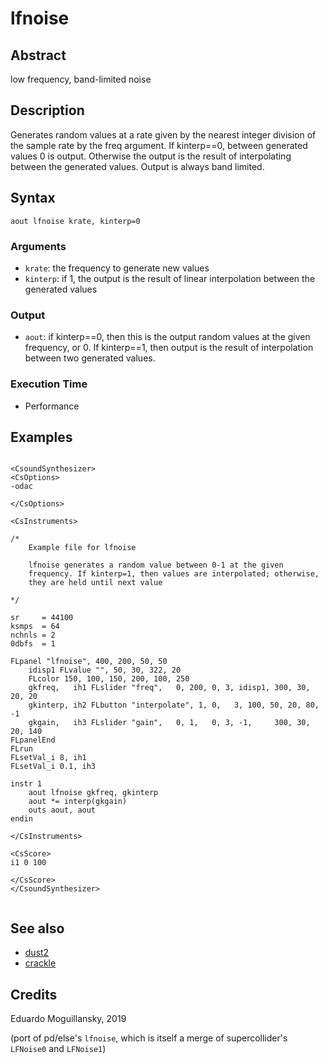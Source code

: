 # lfnoise

## Abstract

low frequency, band-limited noise

## Description

Generates random values at a rate given by the nearest integer division of the sample rate by the freq argument. If kinterp==0, between generated values 0 is output. Otherwise the output is the result
of interpolating between the generated values. Output is always band limited.


## Syntax


    aout lfnoise krate, kinterp=0

    
### Arguments

* `krate`: the frequency to generate new values
* `kinterp`: if 1, the output is the result of linear interpolation between the
generated values

### Output

* `aout`: if kinterp==0, then this is the output random values at the given frequency, or 0.
If kinterp==1, then output is the result of interpolation between two generated values.  

### Execution Time

* Performance

## Examples

```csound 

<CsoundSynthesizer>
<CsOptions>
-odac           
   
</CsOptions>

<CsInstruments>

/*
    Example file for lfnoise

    lfnoise generates a random value between 0-1 at the given
    frequency. If kinterp=1, then values are interpolated; otherwise,
    they are held until next value

*/

sr     = 44100
ksmps  = 64
nchnls = 2
0dbfs  = 1

FLpanel "lfnoise", 400, 200, 50, 50
	idisp1 FLvalue "", 50, 30, 322, 20
	FLcolor 150, 100, 150, 200, 100, 250
	gkfreq,   ih1 FLslider "freq",   0, 200, 0, 3, idisp1, 300, 30, 20, 20
	gkinterp, ih2 FLbutton "interpolate", 1, 0,   3, 100, 50, 20, 80, -1
	gkgain,   ih3 FLslider "gain",   0, 1,   0, 3, -1,     300, 30, 20, 140
FLpanelEnd
FLrun
FLsetVal_i 8, ih1
FLsetVal_i 0.1, ih3

instr 1
	aout lfnoise gkfreq, gkinterp
    aout *= interp(gkgain)    
	outs aout, aout
endin

</CsInstruments>

<CsScore>
i1 0 100

</CsScore>
</CsoundSynthesizer>


```


## See also

* [dust2](https://csound.com/docs/manual/dust2.html)
* [crackle](crackle.md)

## Credits

Eduardo Moguillansky, 2019

(port of pd/else's `lfnoise`, which is itself a merge of supercollider's `LFNoise0` and `LFNoise1`)
